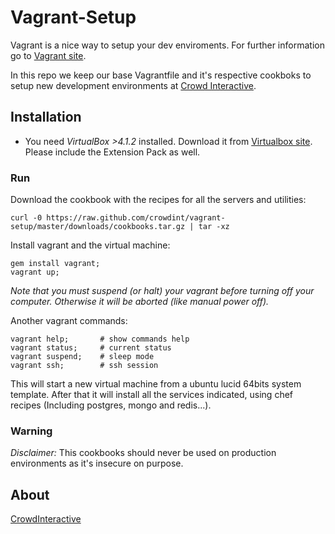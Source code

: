 Vagrant-Setup
=============

Vagrant is a nice way to setup your dev enviroments.
For further information go to [Vagrant site](http://vagrantup.com).

In this repo we keep our base Vagrantfile and it's respective cookboks
to setup new development environments at [Crowd Interactive](http://www.crowdint.com).

Installation
------------

- You need *VirtualBox >4.1.2* installed. Download it from
[Virtualbox site](http://www.virtualbox.org/wiki/Downloads).
Please include the Extension Pack as well.

### Run

Download the cookbook with the recipes for all the servers and utilities:

    curl -0 https://raw.github.com/crowdint/vagrant-setup/master/downloads/cookbooks.tar.gz | tar -xz

Install vagrant and the virtual machine:

    gem install vagrant;
    vagrant up;

*Note that you must suspend (or halt) your vagrant before turning off your computer. Otherwise it will be aborted (like manual power off).*

Another vagrant commands:

    vagrant help;     	# show commands help
    vagrant status; 	# current status
    vagrant suspend; 	# sleep mode
    vagrant ssh;		# ssh session

This will start a new virtual machine from a ubuntu lucid 64bits system
template. After that it will install all the services indicated, using chef
recipes (Including postgres, mongo and redis...).

### Warning

*Disclaimer:* This cookbooks should never be used on production environments as
it's insecure on purpose.

About
-----

[CrowdInteractive](http://crowdint.com)

